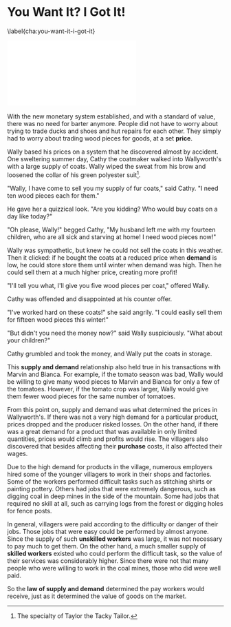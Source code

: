 # You Want It? I Got It!
\label{cha:you-want-it-i-got-it}

![Coats for Sale in Sweltering Heat](images/illustrations/sweltering-coat-sale.pdf)

With the new monetary system established, and with a standard of value, there was no need for barter anymore. People did not have to worry about trying to trade ducks and shoes and hut repairs for each other. They simply had to worry about trading wood pieces for goods, at a set **price**.

Wally based his prices on a system that he discovered almost by accident. One sweltering summer day, Cathy the coatmaker walked into Wallyworth's with a large supply of coats. Wally wiped the sweat from his brow and loosened the collar of his green polyester suit[^polyester].

"Wally, I have come to sell you my supply of fur coats," said Cathy. "I need ten wood pieces each for them."

He gave her a quizzical look. "Are you kidding? Who would buy coats on a day like today?"

"Oh please, Wally!" begged Cathy, "My husband left me with my fourteen children, who are all sick and starving at home! I need wood pieces now!"

Wally was sympathetic, but knew he could not sell the coats in this weather. Then it clicked: if he bought the coats at a reduced price when **demand** is low, he could store store them until winter when demand was high. Then he could sell them at a much higher price, creating more profit!

"I'll tell you what, I'll give you five wood pieces per coat," offered Wally.

Cathy was offended and disappointed at his counter offer.

"I've worked hard on these coats!" she said angrily. "I could easily sell them for fifteen wood pieces this winter!"

"But didn't you need the money now?" said Wally suspiciously. "What about your children?"

Cathy grumbled and took the money, and Wally put the coats in storage.

This **supply and demand** relationship also held true in his transactions with Marvin and Bianca. For example, if the tomato season was bad, Wally would be willing to give many wood pieces to Marvin and Bianca for only a few of the tomatoes. However, if the tomato crop was larger, Wally would give them fewer wood pieces for the same number of tomatoes.

From this point on, supply and demand was what determined the prices in Wallyworth's. If there was not a very high demand for a particular product, prices dropped and the producer risked losses. On the other hand, if there was a great demand for a product that was available in only limited quantities, prices would climb and profits would rise. The villagers also discovered that besides affecting their **purchase** costs, it also affected their wages.

Due to the high demand for products in the village, numerous employers hired some of the younger villagers to work in their shops and factories. Some of the workers performed difficult tasks such as stitching shirts or painting pottery. Others had jobs that were extremely dangerous, such as digging coal in deep mines in the side of the mountain. Some had jobs that required no skill at all, such as carrying logs from the forest or digging holes for fence posts.

In general, villagers were paid according to the difficulty or danger of their jobs. Those jobs that were easy could be performed by almost anyone. Since the supply of such **unskilled workers** was large, it was not necessary to pay much to get them. On the other hand, a much smaller supply of **skilled workers** existed who could perform the difficult task, so the value of their services was considerably higher. Since there were not that many people who were willing to work in the coal mines, those who did were well paid.

So the **law of supply and demand** determined the pay workers would receive, just as it determined the value of goods on the market.

[^polyester]: The specialty of Taylor the Tacky Tailor.